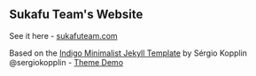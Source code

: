 ## Sukafu Team's Website

See it here - [sukafuteam.com](http://sukafuteam.com)

Based on the [Indigo Minimalist Jekyll Template](https://github.com/sergiokopplin/indigo) by Sérgio Kopplin @sergiokopplin - [Theme Demo](http://sergiokopplin.github.io/indigo/)
